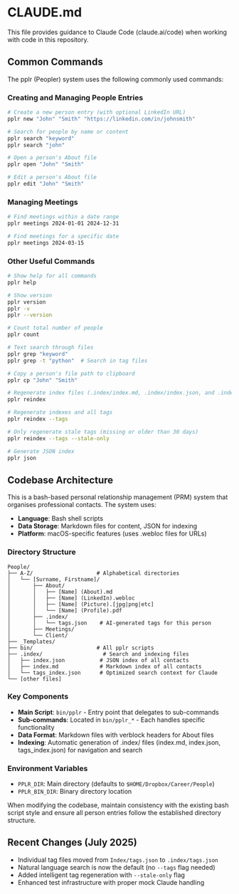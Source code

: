 # CLAUDE.md

This file provides guidance to Claude Code (claude.ai/code) when working with code in this repository.

## Common Commands

The pplr (Peopler) system uses the following commonly used commands:

### Creating and Managing People Entries
```bash
# Create a new person entry (with optional LinkedIn URL)
pplr new "John" "Smith" "https://linkedin.com/in/johnsmith"

# Search for people by name or content
pplr search "keyword"
pplr search "john"

# Open a person's About file
pplr open "John" "Smith"

# Edit a person's About file
pplr edit "John" "Smith"
```

### Managing Meetings
```bash
# Find meetings within a date range
pplr meetings 2024-01-01 2024-12-31

# Find meetings for a specific date
pplr meetings 2024-03-15
```

### Other Useful Commands
```bash
# Show help for all commands
pplr help

# Show version
pplr version
pplr -v
pplr --version

# Count total number of people
pplr count

# Text search through files
pplr grep "keyword"
pplr grep -t "python"  # Search in tag files

# Copy a person's file path to clipboard
pplr cp "John" "Smith"

# Regenerate index files (.index/index.md, .index/index.json, and .index/tags_index.json)
pplr reindex

# Regenerate indexes and all tags
pplr reindex --tags

# Only regenerate stale tags (missing or older than 30 days)
pplr reindex --tags --stale-only

# Generate JSON index
pplr json
```

## Codebase Architecture

This is a bash-based personal relationship management (PRM) system that organises professional contacts. The system uses:

- **Language**: Bash shell scripts
- **Data Storage**: Markdown files for content, JSON for indexing
- **Platform**: macOS-specific features (uses .webloc files for URLs)

### Directory Structure
```
People/
├── A-Z/                    # Alphabetical directories
│   └── [Surname, Firstname]/
│       ├── About/
│       │   ├── [Name] (About).md
│       │   ├── [Name] (LinkedIn).webloc
│       │   ├── [Name] (Picture).[jpg|png|etc]
│       │   └── [Name] (Profile).pdf
│       ├── .index/
│       │   └── tags.json    # AI-generated tags for this person
│       ├── Meetings/
│       └── Client/
├── _Templates/
├── bin/                    # All pplr scripts
├── .index/                   # Search and indexing files
│   ├── index.json           # JSON index of all contacts
│   ├── index.md             # Markdown index of all contacts  
│   └── tags_index.json      # Optimized search context for Claude
└── [other files]
```

### Key Components
- **Main Script**: `bin/pplr` - Entry point that delegates to sub-commands
- **Sub-commands**: Located in `bin/pplr_*` - Each handles specific functionality
- **Data Format**: Markdown files with verblock headers for About files
- **Indexing**: Automatic generation of .index/ files (index.md, index.json, tags_index.json) for navigation and search

### Environment Variables
- `PPLR_DIR`: Main directory (defaults to `$HOME/Dropbox/Career/People`)
- `PPLR_BIN_DIR`: Binary directory location

When modifying the codebase, maintain consistency with the existing bash script style and ensure all person entries follow the established directory structure.

## Recent Changes (July 2025)

- Individual tag files moved from `Index/tags.json` to `.index/tags.json`
- Natural language search is now the default (no `--tags` flag needed)
- Added intelligent tag regeneration with `--stale-only` flag
- Enhanced test infrastructure with proper mock Claude handling